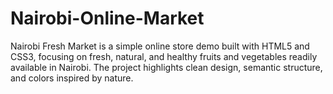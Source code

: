 # Nairobi-Online-Market
Nairobi Fresh Market is a simple online store demo built with HTML5 and CSS3, focusing on fresh, natural, and healthy fruits and vegetables readily available in Nairobi.   The project highlights clean design, semantic structure, and colors inspired by nature.
